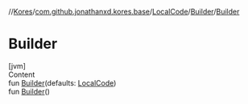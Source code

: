 //[Kores](../../../index.md)/[com.github.jonathanxd.kores.base](../../index.md)/[LocalCode](../index.md)/[Builder](index.md)/[Builder](-builder.md)



# Builder  
[jvm]  
Content  
fun [Builder](-builder.md)(defaults: [LocalCode](../index.md))  
fun [Builder](-builder.md)()  



